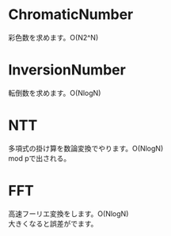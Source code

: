 # ChromaticNumber
彩色数を求めます。O(N2^N)
<br>
# InversionNumber
転倒数を求めます。O(NlogN)
<br>

# NTT
多項式の掛け算を数論変換でやります。O(NlogN)<br>
mod pで出される。<br>

# FFT
高速フーリエ変換をします。O(NlogN)<br>
大きくなると誤差がでます。<br>